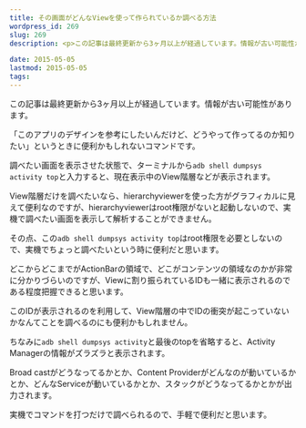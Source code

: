 ```yaml
---
title: その画面がどんなViewを使って作られているか調べる方法
wordpress_id: 269
slug: 269
description: <p>この記事は最終更新から3ヶ月以上が経過しています。情報が古い可能性があります。「このアプリのデザインを参考にしたいんだけど、どうやって作ってるのか知りたい」というときに便利かもしれないコマンドです。 調べたい画面を表示さ [&hellip;]</p>

date: 2015-05-05
lastmod: 2015-05-05
tags: 
---
```


<div id="wppda_alert">この記事は最終更新から3ヶ月以上が経過しています。情報が古い可能性があります。</div><p>「このアプリのデザインを参考にしたいんだけど、どうやって作ってるのか知りたい」というときに便利かもしれないコマンドです。</p>
<p>調べたい画面を表示させた状態で、ターミナルから<code>adb shell dumpsys activity top</code>と入力すると、現在表示中のView階層などが表示されます。</p>
<p>View階層だけを調べたいなら、hierarchyviewerを使った方がグラフィカルに見えて便利なのですが、hierarchyviewerはroot権限がないと起動しないので、実機で調べたい画面を表示して解析することができません。</p>
<p>その点、この<code>adb shell dumpsys activity top</code>はroot権限を必要としないので、実機でちょっと調べたいという時に便利だと思います。</p>
<p>どこからどこまでがActionBarの領域で、どこがコンテンツの領域なのかが非常に分かりづらいのですが、Viewに割り振られているIDも一緒に表示されるのである程度把握できると思います。</p>
<p>このIDが表示されるのを利用して、View階層の中でIDの衝突が起こっていないかなんてことを調べるのにも便利かもしれません。</p>
<p>ちなみに<code>adb shell dumpsys activity</code>と最後のtopを省略すると、Activity Managerの情報がズラズラと表示されます。</p>
<p>Broad castがどうなってるかとか、Content Providerがどんなのが動いているかとか、どんなServiceが動いているかとか、スタックがどうなってるかとかが出力されます。</p>
<p>実機でコマンドを打つだけで調べられるので、手軽で便利だと思います。</p>

  